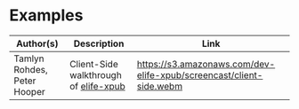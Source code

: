 # Examples

Author(s) | Description | Link
---|---|---|
Tamlyn Rohdes, Peter Hooper | Client-Side walkthrough of [elife-xpub](https://github.com/elifesciences/elife-xpub)  | https://s3.amazonaws.com/dev-elife-xpub/screencast/client-side.webm
